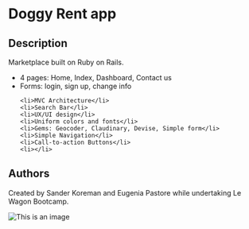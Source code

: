 <h1>Doggy Rent app</h1>
<h2>Description</h2>
  <p> Marketplace built on Ruby on Rails. </p>
  <ul>
    <li>4 pages: Home, Index, Dashboard, Contact us</li>
   <li>Forms: login, sign up, change info</li>
  
    <li>MVC Architecture</li>
    <li>Search Bar</li>
    <li>UX/UI design</li>
    <li>Uniform colors and fonts</li>
    <li>Gems: Geocoder, Claudinary, Devise, Simple form</li>
    <li>Simple Navigation</li>
    <li>Call-to-action Buttons</li>
    <li></li>
  </ul>
  
  <h2>Authors</h2>
Created by Sander Koreman and Eugenia Pastore while undertaking Le Wagon Bootcamp.

![This is an image](https://i.ibb.co/qpcw6W0/doggyrentalonlaptop.png)
